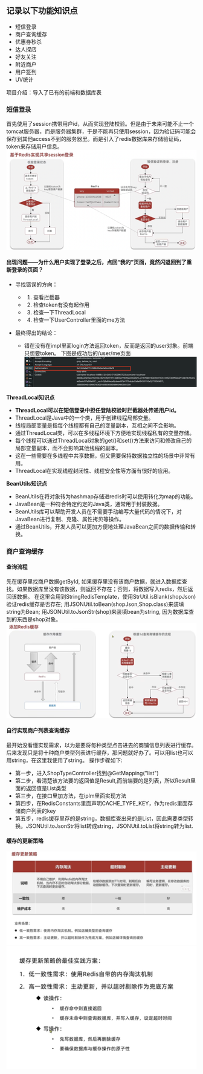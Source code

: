## 记录以下功能知识点
- 短信登录
- 商户查询缓存
- 优惠券秒杀
- 达人探店
- 好友关注
- 附近商户
- 用户签到
- UV统计

项目介绍：导入了已有的前端和数据库表

### 短信登录

首先使用了session携带用户id，从而实现登陆校验。但是由于未来可能不止一个tomcat服务器，而是服务器集群，于是不能再只使用session，因为验证码可能会保存到其他access不到的服务器里。而是引入了redis数据库来存储验证码，token来存储用户信息。
![alt text](image-24.png)

#### 出现问题——为什么用户实现了登录之后，点回“我的”页面，竟然闪退回到了重新登录的页面？
- 寻找错误的方向：
    - 1. 查看拦截器
    - 2. 检查token有没有起作用
    - 3. 检查一下ThreadLocal
    - 4. 检查一下UserController里面的me方法

- 最终得出的结论：
    - 错在没有在impl里面login方法返回token，反而是返回的user对象。前端只想要token。
    下图是成功后的/user/me页面
    ![alt text](image-28.png)


**ThreadLocal知识点**
- **ThreadLocal可以在短信登录中担任登陆校验时拦截器处传递用户id。**
- ThreadLocal是Java中的一个类，用于创建线程局部变量。
- 线程局部变量是指每个线程都有自己的变量副本，互相之间不会影响。
- 通过ThreadLocal类，可以在多线程环境下方便地实现线程私有的变量存储。
- 每个线程可以通过ThreadLocal对象的get()和set()方法来访问和修改自己的局部变量副本，而不会影响其他线程的副本。
- 这在一些需要在多线程中共享数据，但又需要保持数据独立性的场景中非常有用。
- ThreadLocal在实现线程封闭性、线程安全性等方面有很好的应用。

**BeanUtils知识点**
- BeanUtils在将对象转为hashmap存储进redis时可以使用转化为map的功能。
- JavaBean是一种符合特定约定的Java类，通常用于封装数据。
- BeanUtils库可以帮助开发人员在不需要手动编写大量代码的情况下，对JavaBean进行复制、克隆、属性拷贝等操作。 
- 通过BeanUtils，开发人员可以更加方便地处理JavaBean之间的数据传输和转换。

### 商户查询缓存
#### 查询流程
先在缓存里找商户数据getById, 如果缓存里没有该商户数据，就进入数据库查找。如果数据库里没有该数据，则返回不存在；否则，将数据写入redis，然后返回该数据。
在这里会用到StringRedisTemplate，使用StrUtil.isBlank(shopJson)验证redis缓存是否存在; 用JSONUtil.toBean(shopJson,Shop.class)来装填string为Bean; 用JSONUtil.toJsonStr(shop)来装填bean为string, 因为数据库查到的东西是shop对象。
![alt text](image-25.png)

#### 自行实现商户列表查询缓存
最开始没看懂实现需求，以为是要将每种类型点击进去的商铺信息列表进行缓存。后来发现只是将十种商户类型列表进行缓存，那问题就好办了。可以用list也可以用string，在这里我使用了string。
操作步骤如下:
- 第一步，进入ShopTypeController找到@GetMapping("list")
- 第二步，看清楚该方法要的返回值是Result,而前端要的是列表，所以Result里面的返回值是List类型
- 第三步，在接口里加方法，在iplm里面实现方法
- 第四步，在RedisConstants里面声明CACHE_TYPE_KEY，作为redis里面存储商户列表的key
- 第五步，redis缓存里存的是string，数据库查出来的是List<ShopType>，因此需要类型转换。JSONUtil.toJsonStr将list转成string，JSONUtil.toList将string转为list.


#### 缓存的更新策略
![alt text](image-26.png)
![alt text](image-27.png)